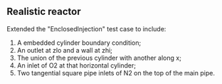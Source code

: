 ## Realistic reactor
Extended the "EnclosedInjection" test case to include:
1. A embedded cylinder boundary condition;
2. An outlet at zlo and a wall at zhi;
3. The union of the previous cylinder with another along x;
4. An inlet of O2 at that horizontal cylinder;
5. Two tangential square pipe inlets of N2 on the top of the main pipe.
